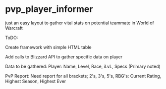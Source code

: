 # pvp_player_informer
just an easy layout to gather vital stats on potential teammate in World of Warcraft

ToDO:

Create framework with simple HTML table

Add calls to Blizzard API to gather specific data on player

Data to be gathered:
Player:
Name, Level, Race, iLvL, Specs (Primary noted)

PvP Report:
Need report for all brackets; 2's, 3's, 5's, RBG's:
Current Rating, Highest Season, Highest Ever

